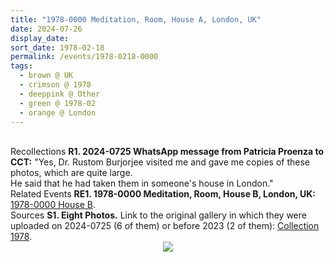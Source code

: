 ```yaml
---
title: "1978-0000 Meditation, Room, House A, London, UK"
date: 2024-07-26
display_date: 
sort_date: 1978-02-18
permalink: /events/1978-0218-0000
tags:
  - brown @ UK
  - crimson @ 1978
  - deeppink @ Other
  - green @ 1978-02
  - orange @ London
---
```


<br>

<wave-list>
  <list-title color="DarkSeaGreen" width="65"> Recollections</list-title>
  <list-item color="BlanchedAlmond" width="280"><b>R1. 2024-0725 WhatsApp message from Patricia Proenza to CCT:</b> "Yes, Dr. Rustom Burjorjee visited me and gave me copies of these photos, which are quite large.<br>
  He said that he had taken them in someone's house in London."</list-item>
</wave-list>

<br>

<wave-list>
  <list-title color="DarkSeaGreen" width="75"> Related Events</list-title>
  <list-item color="BlanchedAlmond"  width="280"><b>RE1. 1978-0000 Meditation, Room, House B, London, UK:</b> <a href="https://seven-teams.github.io/events/1978-0219-0000">1978-0000 House B</a>.</list-item>  
</wave-list>

<br>

<wave-list>
  <list-title color="DarkSeaGreen" width="40">Sources</list-title>
  <list-item color="BlanchedAlmond"  width="280"><b>S1. Eight Photos.</b> Link to the original gallery in which they were uploaded on 2024-0725 (6 of them) or before 2023 (2 of them): <a href="https://eternalmoments.smugmug.com/Collections/Patricia-Proenza-Collection/1978/">Collection 1978</a>.</list-item>
</wave-list>

<div style="text-align: center"><img src="https://pub-bcc3cbe9b1e94ba1ac28915f7a3900fa.r2.dev/1978-0000_Meditation_Room_House_A_London_UK_(other_year_79)_01_(Photo_credit_Dr._Rustom_Burjorjee_Patricia_Proenza_Collection).jpg" /></div>